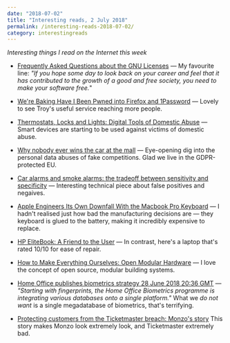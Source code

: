 ```yaml
---
date: "2018-07-02"
title: "Interesting reads, 2 July 2018"
permalink: /interesting-reads-2018-07-02/
category: interestingreads
---
```


*Interesting things I read on the Internet this week*

<!--more-->

- [Frequently Asked Questions about the GNU Licenses](https://www.gnu.org/licenses/gpl-faq#DoesUsingTheGPLForAProgramMakeItGNUSoftware) — My favourite line: *"If you hope some day to look back on your career and feel that it has contributed to the growth of a good and free society, you need to make your software free.*"

- [We're Baking Have I Been Pwned into Firefox and 1Password](https://www.troyhunt.com/were-baking-have-i-been-pwned-into-firefox-and-1password/) — Lovely to see Troy's useful service reaching more people.

- [Thermostats, Locks and Lights: Digital Tools of Domestic Abuse](https://mobile.nytimes.com/2018/06/23/technology/smart-home-devices-domestic-abuse.html) — Smart devices are starting to be used against victims of domestic abuse.

- [Why nobody ever wins the car at the mall](https://thehustle.co/why-nobody-ever-wins-the-mall-car-giveaway) — Eye-opening dig into the personal data abuses of fake competitions. Glad we live in the GDPR-protected EU.

- [Car alarms and smoke alarms: the tradeoff between sensitivity and specificity](https://blog.danslimmon.com/2012/11/02/car-alarms-and-smoke-alarms-the-tradeoff-between-sensitivity-and-specificity/) — Interesting technical piece about false positives and negaives.

- [Apple Engineers Its Own Downfall With the Macbook Pro Keyboard](https://ifixit.org/blog/10229/macbook-pro-keyboard/) — I hadn't realised just how bad the manufacturing decisions are — they keyboard is glued to the battery, making it incredibly expensive to replace.

- [HP EliteBook: A Friend to the User](https://ifixit.org/blog/9641/hp-elitebook-a-friend-to-the-user/) — In contrast, here's a laptop that's rated 10/10 for ease of repair.

- [How to Make Everything Ourselves: Open Modular Hardware](http://www.lowtechmagazine.com/2012/12/how-to-make-everything-ourselves-open-modular-hardware.html) — I love the concept of open source, modular building systems.

- [Home Office publishes biometrics strategy 28 June 2018 20:36 GMT](http://www.planetbiometrics.com/article-details/i/7252/desc/home-office-publishes-biometrics-strategy/) — *"Starting with fingerprints, the Home Office Biometrics programme is integrating various databases onto a single platform."* What we *do not want* is a single megadatabase of biometrics, that's terrifying.

- [Protecting customers from the Ticketmaster breach: Monzo's story](https://monzo.com/blog/2018/06/28/ticketmaster-breach/) This story makes Monzo look extremely look, and Ticketmaster extremely bad.

